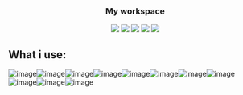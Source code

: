 <h3 align="center">
  <span> <strong> My workspace </strong> </span>
</h3>

<p align="center">
  <img src="https://img.shields.io/badge/Windows-0078D6?style=for-the-badge&logo=windows&logoColor=white"/>
  <img src="https://img.shields.io/badge/Apple%20-M2-333333?style=for-the-badge&logo=apple&logoColor=white" />
  <img src="https://img.shields.io/badge/prettier-1A2C34?style=for-the-badge&logo=prettier&logoColor=F7BA3E"/>
  <img src="https://img.shields.io/badge/eslint-3A33D1?style=for-the-badge&logo=eslint&logoColor=white"/>
  <img src="https://img.shields.io/badge/VSCode-0078D4?style=for-the-badge&logo=visual%20studio%20code&logoColor=white"/>
</p>

## What i use:
![image](https://img.shields.io/badge/React-20232A?style=for-the-badge&logo=react&logoColor=61DAFB)![image](https://img.shields.io/badge/next%20js-000000?style=for-the-badge&logo=nextdotjs&logoColor=white)![image](https://img.shields.io/badge/MongoDB-4EA94B?style=for-the-badge&logo=mongodb&logoColor=white)![image](https://img.shields.io/badge/Tailwind_CSS-38B2AC?style=for-the-badge&logo=tailwind-css&logoColor=white)![image](https://img.shields.io/badge/Node%20js-339933?style=for-the-badge&logo=nodedotjs&logoColor=white)![image](https://img.shields.io/badge/GIT-E44C30?style=for-the-badge&logo=git&logoColor=white)![image](https://img.shields.io/badge/Astro-0C1222?style=for-the-badge&logo=astro&logoColor=FDFDFE)![image](https://img.shields.io/badge/Redux-593D88?style=for-the-badge&logo=redux&logoColor=)![image](https://img.shields.io/badge/TypeScript-007ACC?style=for-the-badge&logo=typescript&logoColor=white)![image](https://img.shields.io/badge/Prisma-3982CE?style=for-the-badge&logo=Prisma&logoColor=white
)![image](https://img.shields.io/badge/shadcn%2Fui-000000?style=for-the-badge&logo=shadcnui&logoColor=white
)
